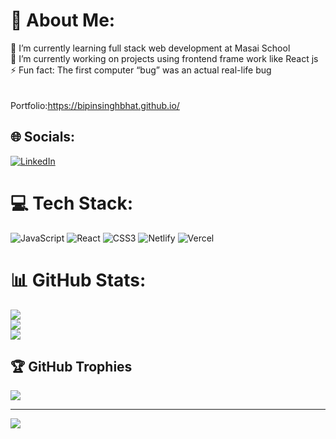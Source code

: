 # 💫 About Me:
🔭 I’m currently learning full stack web development at Masai School <br>👯 I’m currently working on projects using frontend frame work like React js<br>⚡ Fun fact: The first computer “bug” was an actual real-life bug<br> <br><br> 
Portfolio:https://bipinsinghbhat.github.io/

## 🌐 Socials:
[![LinkedIn](https://img.shields.io/badge/LinkedIn-%230077B5.svg?logo=linkedin&logoColor=white)](https://linkedin.com/in/https://www.linkedin.com/in/bipin-singh-bhat-52a32b192/) 

# 💻 Tech Stack:
![JavaScript](https://img.shields.io/badge/javascript-%23323330.svg?style=flat&logo=javascript&logoColor=%23F7DF1E) ![React](https://img.shields.io/badge/react-%2320232a.svg?style=flat&logo=react&logoColor=%2361DAFB) ![CSS3](https://img.shields.io/badge/css3-%231572B6.svg?style=flat&logo=css3&logoColor=white) ![Netlify](https://img.shields.io/badge/netlify-%23000000.svg?style=flat&logo=netlify&logoColor=#00C7B7) ![Vercel](https://img.shields.io/badge/vercel-%23000000.svg?style=flat&logo=vercel&logoColor=white)
# 📊 GitHub Stats:
![](https://github-readme-stats.vercel.app/api?username=bipinsinghbhat&theme=radical&hide_border=false&include_all_commits=true&count_private=true)<br/>
![](https://github-readme-streak-stats.herokuapp.com/?user=bipinsinghbhat&theme=radical&hide_border=false)<br/>
![](https://github-readme-stats.vercel.app/api/top-langs/?username=bipinsinghbhat&theme=radical&hide_border=false&include_all_commits=true&count_private=true&layout=compact)

## 🏆 GitHub Trophies
![](https://github-profile-trophy.vercel.app/?username=bipinsinghbhat&theme=onestar&no-frame=false&no-bg=true&margin-w=4)

---
[![](https://visitcount.itsvg.in/api?id=bipinsinghbhat&icon=0&color=0)](https://visitcount.itsvg.in)

<!-- Proudly created with GPRM ( https://gprm.itsvg.in ) -->
